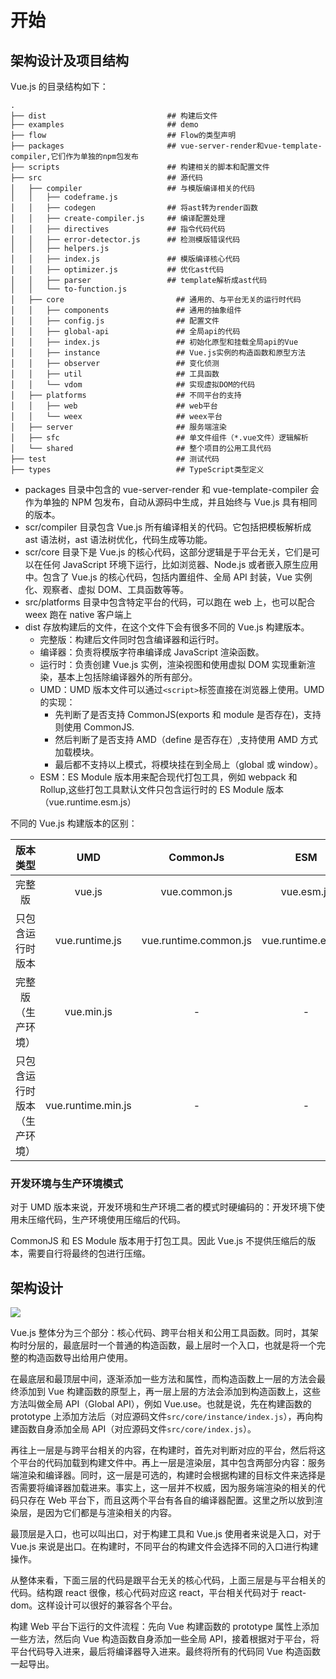 # 开始

## 架构设计及项目结构

Vue.js 的目录结构如下：

```
.
├── dist                           ## 构建后文件
├── examples                       ## demo
├── flow                           ## Flow的类型声明
├── packages                       ## vue-server-render和vue-template-compiler,它们作为单独的npm包发布
├── scripts                        ## 构建相关的脚本和配置文件
├── src                            ## 源代码
│   ├── compiler                   ## 与模版编译相关的代码
│   │   ├── codeframe.js
│   │   ├── codegen                ## 将ast转为render函数
│   │   ├── create-compiler.js     ## 编译配置处理
│   │   ├── directives             ## 指令代码代码
│   │   ├── error-detector.js      ## 检测模版错误代码
│   │   ├── helpers.js
│   │   ├── index.js               ## 模版编译核心代码
│   │   ├── optimizer.js           ## 优化ast代码
│   │   ├── parser                 ## template解析成ast代码
│   │   └── to-function.js
│   ├── core                         ## 通用的、与平台无关的运行时代码
│   │   ├── components               ## 通用的抽象组件
│   │   ├── config.js                ## 配置文件
│   │   ├── global-api               ## 全局api的代码
│   │   ├── index.js                 ## 初始化原型和挂载全局api的Vue
│   │   ├── instance                 ## Vue.js实例的构造函数和原型方法
│   │   ├── observer                 ## 变化侦测
│   │   ├── util                     ## 工具函数
│   │   └── vdom                     ## 实现虚拟DOM的代码
│   ├── platforms                    ## 不同平台的支持
│   │   ├── web                      ## web平台
│   │   └── weex                     ## weex平台
│   ├── server                       ## 服务端渲染
│   ├── sfc                          ## 单文件组件（*.vue文件）逻辑解析
│   └── shared                       ## 整个项目的公用工具代码
├── test                             ## 测试代码
├── types                            ## TypeScript类型定义
```

- packages 目录中包含的 vue-server-render 和 vue-template-compiler 会作为单独的 NPM 包发布，自动从源码中生成，并且始终与 Vue.js 具有相同的版本。
- scr/compiler 目录包含 Vue.js 所有编译相关的代码。它包括把模板解析成 ast 语法树，ast 语法树优化，代码生成等功能。
- scr/core 目录下是 Vue.js 的核心代码，这部分逻辑是于平台无关，它们是可以在任何 JavaScript 环境下运行，比如浏览器、Node.js 或者嵌入原生应用中。包含了 Vue.js 的核心代码，包括内置组件、全局 API 封装，Vue 实例化、观察者、虚拟 DOM、工具函数等等。
- src/platforms 目录中包含特定平台的代码，可以跑在 web 上，也可以配合 weex 跑在 native 客户端上
- dist 存放构建后的文件，在这个文件下会有很多不同的 Vue.js 构建版本。
  - 完整版：构建后文件同时包含编译器和运行时。
  - 编译器：负责将模版字符串编译成 JavaScript 渲染函数。
  - 运行时：负责创建 Vue.js 实例，渲染视图和使用虚拟 DOM 实现重新渲染，基本上包括除编译器外的所有部分。
  - UMD：UMD 版本文件可以通过`<script>`标签直接在浏览器上使用。UMD 的实现：
    - 先判断了是否支持 CommonJS(exports 和 module 是否存在)，支持则使用 CommonJS.
    - 然后判断了是否支持 AMD（define 是否存在）,支持使用 AMD 方式加载模块。
    - 最后都不支持以上模式，将模块挂在到全局上（global 或 window）。
  - ESM：ES Module 版本用来配合现代打包工具，例如 webpack 和 Rollup,这些打包工具默认文件只包含运行时的 ES Module 版本（vue.runtime.esm.js）

不同的 Vue.js 构建版本的区别：

|           版本类型           |        UMD         |       CommonJs        |        ESM         |
| :--------------------------: | :----------------: | :-------------------: | :----------------: |
|            完整版            |       vue.js       |     vue.common.js     |     vue.esm.js     |
|       只包含运行时版本       |   vue.runtime.js   | vue.runtime.common.js | vue.runtime.esm.js |
|      完整版（生产环境）      |     vue.min.js     |           -           |         -          |
| 只包含运行时版本（生产环境） | vue.runtime.min.js |           -           |         -          |

### 开发环境与生产环境模式

对于 UMD 版本来说，开发环境和生产环境二者的模式时硬编码的：开发环境下使用未压缩代码，生产环境使用压缩后的代码。

CommonJS 和 ES Module 版本用于打包工具。因此 Vue.js 不提供压缩后的版本，需要自行将最终的包进行压缩。

## 架构设计

<img src="https://pic-1254114567.cos.ap-shanghai.myqcloud.com/blog/vue/vue%E7%BB%93%E6%9E%84%E5%9B%BE.png" />

Vue.js 整体分为三个部分：核心代码、跨平台相关和公用工具函数。同时，其架构时分层的，最底层时一个普通的构造函数，最上层时一个入口，也就是将一个完整的构造函数导出给用户使用。

在最底层和最顶层中间，逐渐添加一些方法和属性，而构造函数上一层的方法会最终添加到 Vue 构建函数的原型上，再一层上层的方法会添加到构造函数上，这些方法叫做全局 API（Global API），例如 Vue.use。也就是说，先在构建函数的 prototype 上添加方法后（对应源码文件`src/core/instance/index.js`），再向构建函数自身添加全局 API（对应源码文件`src/core/index.js`）。

再往上一层是与跨平台相关的内容，在构建时，首先对判断对应的平台，然后将这个平台的代码加载到构建文件中。再上一层是渲染层，其中包含两部分内容：服务端渲染和编译器。同时，这一层是可选的，构建时会根据构建的目标文件来选择是否需要将编译器加载进来。事实上，这一层并不权威，因为服务端渲染的相关的代码只存在 Web 平台下，而且这两个平台有各自的编译器配置。这里之所以放到渲染层，是因为它们都是与渲染相关的内容。

最顶层是入口，也可以叫出口，对于构建工具和 Vue.js 使用者来说是入口，对于 Vue.js 来说是出口。在构建时，不同平台的构建文件会选择不同的入口进行构建操作。

从整体来看，下面三层的代码是跟平台无关的核心代码，上面三层是与平台相关的代码。结构跟 react 很像，核心代码对应这 react，平台相关代码对于 react-dom。这样设计可以很好的兼容各个平台。

构建 Web 平台下运行的文件流程：先向 Vue 构建函数的 prototype 属性上添加一些方法，然后向 Vue 构造函数自身添加一些全局 API，接着根据对于平台，将平台代码导入进来，最后将编译器导入进来。最终将所有的代码同 Vue 构造函数一起导出。
